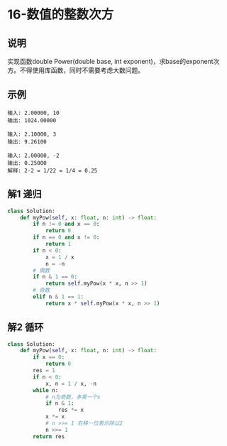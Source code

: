 # 16-数值的整数次方

## 说明

实现函数double Power(double base, int exponent)，求base的exponent次方。不得使用库函数，同时不需要考虑大数问题。

## 示例

```
输入: 2.00000, 10
输出: 1024.00000

输入: 2.10000, 3
输出: 9.26100

输入: 2.00000, -2
输出: 0.25000
解释: 2-2 = 1/22 = 1/4 = 0.25
```

## 解1 递归

```python
class Solution:
    def myPow(self, x: float, n: int) -> float:
        if n != 0 and x == 0:
            return 0
        if n == 0 and x != 0:
            return 1
        if n < 0:
            x = 1 / x
            n = -n
        # 偶数
        if n & 1 == 0:
            return self.myPow(x * x, n >> 1)
        # 奇数
        elif n & 1 == 1:
            return x * self.myPow(x * x, n >> 1)
```

## 解2 循环

```python
class Solution:
    def myPow(self, x: float, n: int) -> float:
        if x == 0:
            return 0
        res = 1
        if n < 0:
            x, n = 1 / x, -n
        while n:
            # n为奇数，多乘一个x
            if n & 1:
                res *= x
            x *= x
            # n >>= 1 右移一位表示除以2
            n >>= 1
        return res
```